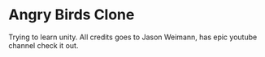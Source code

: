 # Angry Birds Clone
 Trying to learn unity. All credits goes to Jason Weimann, has epic youtube channel check it out.
